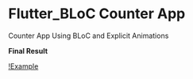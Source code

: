 # Flutter_BLoC Counter App

Counter App Using BLoC and Explicit Animations

**Final Result**

[!Example](./assets/Flutter_BLoC_Example_GIF.gif)